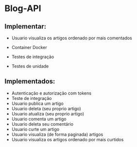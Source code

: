 # Blog-API


## Implementar:

*	Usuario visualiza os artigos ordenado por mais comentados

*	Container Docker
* 	Testes de integração
* 	Testes de unidade
## Implementados:
*	Autenticação e autorização com tokens
*	Teste de integração
*	Usuario publica um artigo
*	Usuario deleta (seu proprio artigo)
*	Usuario atualiza (seu proprio artigo)
*	Usuario comenta um artigo
*	Usuario deleta seu comentário
*	Usuario curte um artigo
*	Usuario visualiza (de forma paginada) artigos
*	Usuario visualiza os artigos ordenado por mais curtidos
